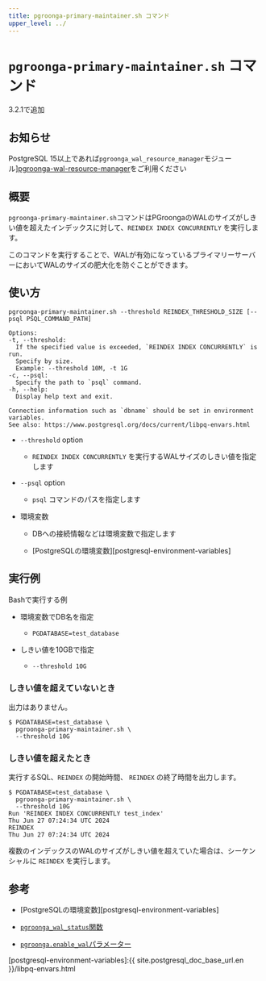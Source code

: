 ```yaml
---
title: pgroonga-primary-maintainer.sh コマンド
upper_level: ../
---
```


# `pgroonga-primary-maintainer.sh` コマンド

3.2.1で追加

## お知らせ

PostgreSQL 15以上であれば`pgroonga_wal_resource_manager`モジュール][pgroonga-wal-resource-manager]をご利用ください

## 概要

`pgroonga-primary-maintainer.sh`コマンドはPGroongaのWALのサイズがしきい値を超えたインデックスに対して、`REINDEX INDEX CONCURRENTLY` を実行します。

このコマンドを実行することで、WALが有効になっているプライマリーサーバーにおいてWALのサイズの肥大化を防ぐことができます。

## 使い方

```
pgroonga-primary-maintainer.sh --threshold REINDEX_THRESHOLD_SIZE [--psql PSQL_COMMAND_PATH]

Options:
-t, --threshold:
  If the specified value is exceeded, `REINDEX INDEX CONCURRENTLY` is run.
  Specify by size.
  Example: --threshold 10M, -t 1G
-c, --psql:
  Specify the path to `psql` command.
-h, --help:
  Display help text and exit.

Connection information such as `dbname` should be set in environment variables.
See also: https://www.postgresql.org/docs/current/libpq-envars.html
```

* `--threshold` option

  * `REINDEX INDEX CONCURRENTLY` を実行するWALサイズのしきい値を指定します

* `--psql` option

  * `psql` コマンドのパスを指定します

* 環境変数

  * DBへの接続情報などは環境変数で指定します

  * [PostgreSQLの環境変数][postgresql-environment-variables]

## 実行例

Bashで実行する例

* 環境変数でDB名を指定

  * `PGDATABASE=test_database`

* しきい値を10GBで指定

  * `--threshold 10G`

### しきい値を超えていないとき

出力はありません。

```console
$ PGDATABASE=test_database \
  pgroonga-primary-maintainer.sh \
  --threshold 10G
```

### しきい値を超えたとき

実行するSQL、`REINDEX` の開始時間、 `REINDEX` の終了時間を出力します。

```console
$ PGDATABASE=test_database \
  pgroonga-primary-maintainer.sh \
  --threshold 10G
Run 'REINDEX INDEX CONCURRENTLY test_index'
Thu Jun 27 07:24:34 UTC 2024
REINDEX
Thu Jun 27 07:24:34 UTC 2024
```

複数のインデックスのWALのサイズがしきい値を超えていた場合は、シーケンシャルに `REINDEX` を実行します。

## 参考

  * [PostgreSQLの環境変数][postgresql-environment-variables]

  * [`pgroonga_wal_status`関数][wal-status]

  * [`pgroonga.enable_wal`パラメーター][enable-wal]

[enable-wal]:../parameters/enable-wal.html

[pgroonga-wal-resource-manager]:../modules/pgroonga-wal-resource-manager.html

[postgresql-environment-variables]:{{ site.postgresql_doc_base_url.en }}/libpq-envars.html

[wal-status]:pgroonga-wal-status.html
